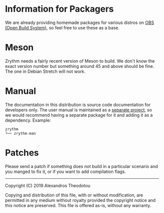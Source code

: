 Information for Packagers
=========================

We are already providing homemade packages for various
distros on [OBS (Open Build System)](https://build.opensuse.org/package/show/home:alextee/zrythm#), so feel free to
use these as a base.

# Meson

Zrythm needs a fairly recent version of Meson to build.
We don't know the exact version number but something around 45
and above should be fine. The one in Debian Stretch
will not work.

# Manual

The documentation in this distribution is source code
documentation for developers only. The user manual is
maintained as a [separate project](https://git.zrythm.org/cgit/zrythm-docs/), so we would recommend having
a separate package for it and adding it as a
dependency. Example:

    zrythm
    └── zrythm-man

# Patches

Please send a patch if something does not build
in a particular scenario and you manged to fix it, or
if you want to add compilation flags.

----

Copyright (C) 2019 Alexandros Theodotou

Copying and distribution of this file, with or without modification,
are permitted in any medium without royalty provided the copyright
notice and this notice are preserved.  This file is offered as-is,
without any warranty.
